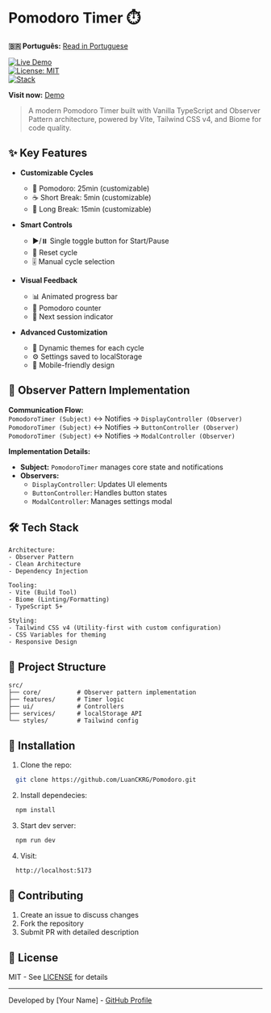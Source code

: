 # Pomodoro Timer ⏱️  

**🇧🇷 Português:** [Read in Portuguese](README.pt.md)  

[![Live Demo](https://img.shields.io/badge/Live_Demo-🌐_Visit-blue?style=for-the-badge)](https://your-username.github.io/pomodoro-timer)  
[![License: MIT](https://img.shields.io/badge/License-MIT-blue.svg)](https://opensource.org/licenses/MIT)  
[![Stack](https://skillicons.dev/icons?i=html,ts,tailwind,vite&theme=dark)](https://skillicons.dev)  

**Visit now:** [Demo](https://https://luanckrg.github.io/Pomodoro/)

> A modern Pomodoro Timer built with Vanilla TypeScript and Observer Pattern architecture, powered by Vite, Tailwind CSS v4, and Biome for code quality.

## ✨ Key Features  

- **Customizable Cycles**  
  - 🍅 Pomodoro: 25min (customizable)  
  - ☕ Short Break: 5min (customizable)  
  - 🌴 Long Break: 15min (customizable)  

- **Smart Controls**  
  - ▶️/⏸️ Single toggle button for Start/Pause  
  - 🔄 Reset cycle  
  - 🎚️ Manual cycle selection  

- **Visual Feedback**  
  - 📊 Animated progress bar  
  - 🔢 Pomodoro counter  
  - 🔄 Next session indicator  

- **Advanced Customization**  
  - 🎨 Dynamic themes for each cycle  
  - ⚙️ Settings saved to localStorage  
  - 📲 Mobile-friendly design  

## 🧠 Observer Pattern Implementation  

**Communication Flow:**  
`PomodoroTimer (Subject)` ↔ Notifies → `DisplayController (Observer)`  
`PomodoroTimer (Subject)` ↔ Notifies → `ButtonController (Observer)`  
`PomodoroTimer (Subject)` ↔ Notifies → `ModalController (Observer)`  

**Implementation Details:**  
- **Subject:** `PomodoroTimer` manages core state and notifications  
- **Observers:**  
  - `DisplayController`: Updates UI elements  
  - `ButtonController`: Handles button states  
  - `ModalController`: Manages settings modal  


## 🛠 Tech Stack  

    Architecture:
    - Observer Pattern
    - Clean Architecture
    - Dependency Injection
    
    Tooling:
    - Vite (Build Tool)
    - Biome (Linting/Formatting)
    - TypeScript 5+

    Styling:
    - Tailwind CSS v4 (Utility-first with custom configuration)  
    - CSS Variables for theming  
    - Responsive Design  


## 📂 Project Structure  

    src/
    ├── core/          # Observer pattern implementation
    ├── features/      # Timer logic
    ├── ui/            # Controllers
    ├── services/      # localStorage API
    └── styles/        # Tailwind config

## 🚀 Installation  

1. Clone the repo:
```bash
  git clone https://github.com/LuanCKRG/Pomodoro.git
```

2. Install dependecies:
```bash
  npm install
```

3. Start dev server:
```bash
  npm run dev
```

4. Visit:
```bash
  http://localhost:5173
```

## 🤝 Contributing  

1. Create an issue to discuss changes  
2. Fork the repository  
3. Submit PR with detailed description  

## 📄 License  

MIT - See [LICENSE](LICENSE) for details  

---

Developed by [Your Name] - [GitHub Profile](https://github.com/LuanCKRG)